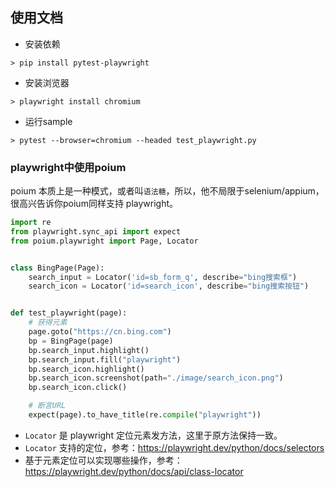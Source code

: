 ## 使用文档

* 安装依赖

```shell
> pip install pytest-playwright
```

* 安装浏览器

```shell
> playwright install chromium
```

* 运行sample

```shell
> pytest --browser=chromium --headed test_playwright.py
```

### playwright中使用poium

poium 本质上是一种模式，或者叫`语法糖`，所以，他不局限于selenium/appium，很高兴告诉你poium同样支持 playwright。

```python
import re
from playwright.sync_api import expect
from poium.playwright import Page, Locator


class BingPage(Page):
    search_input = Locator('id=sb_form_q', describe="bing搜索框")
    search_icon = Locator('id=search_icon', describe="bing搜索按钮")


def test_playwright(page):
    # 获得元素
    page.goto("https://cn.bing.com")
    bp = BingPage(page)
    bp.search_input.highlight()
    bp.search_input.fill("playwright")
    bp.search_icon.highlight()
    bp.search_icon.screenshot(path="./image/search_icon.png")
    bp.search_icon.click()

    # 断言URL
    expect(page).to_have_title(re.compile("playwright"))
```

* `Locator` 是 playwright 定位元素发方法，这里于原方法保持一致。
* `Locator` 支持的定位，参考：https://playwright.dev/python/docs/selectors
* 基于元素定位可以实现哪些操作，参考：https://playwright.dev/python/docs/api/class-locator

